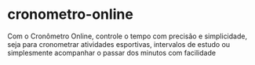 # cronometro-online
Com o Cronômetro Online, controle o tempo com precisão e simplicidade, seja para cronometrar atividades esportivas, intervalos de estudo ou simplesmente acompanhar o passar dos minutos com facilidade
